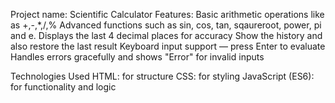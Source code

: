 Project name: Scientific Calculator
Features:
Basic arithmetic operations like as +,-,*,/,%
Advanced functions such as sin, cos, tan, sqaureroot, power, pi and e.
Displays the last 4 decimal places for accuracy
Show the history and also restore the last result
Keyboard input support — press Enter to evaluate
Handles errors gracefully and shows "Error" for invalid inputs

Technologies Used
HTML: for structure
CSS: for styling
JavaScript (ES6): for functionality and logic
